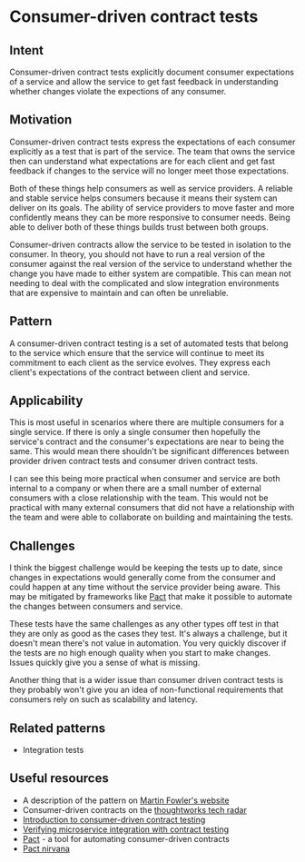 # Consumer-driven contract tests

## Intent
Consumer-driven contract tests explicitly document consumer expectations of a service and allow the service to get fast feedback in understanding whether changes violate the expections of any consumer.

## Motivation

Consumer-driven contract tests express the expectations of each consumer explicitly as a test that is part of the service. The team that owns the service then can understand what expectations are for each client and get fast feedback if changes to the service will no longer meet those expectations. 

Both of these things help consumers as well as service providers. A reliable and stable service helps consumers because it means their system can deliver on its goals. The ability of service providers to move faster and more confidently means they can be more responsive to consumer needs. Being able to deliver both of these things builds trust between both groups. 

Consumer-driven contracts allow the service to be tested in isolation to the consumer. In theory, you should not have to run a real version of the consumer against the real version of the service to understand whether the change you have made to either system are compatible. This can mean not needing to deal with the complicated and slow integration environments that are expensive to maintain and can often be unreliable.

## Pattern

A consumer-driven contract testing is a set of automated tests that belong to the service which ensure that the service will continue to meet its commitment to each client as the service evolves. They express each client's expectations of the contract between client and service. 

## Applicability

This is most useful in scenarios where there are multiple consumers for a single service. If there is only a single consumer then hopefully the service's contract and the consumer's expectations are near to being the same. This would mean there shouldn't be significant differences between provider driven contract tests and consumer driven contract tests. 

I can see this being more practical when consumer and service are both internal to a company or when there are a small number of external consumers with a close relationship with the team. This would not be practical with many external consumers that did not have a relationship with the team and were able to collaborate on building and maintaining the tests. 

## Challenges

I think the biggest challenge would be keeping the tests up to date, since changes in expectations would generally come from the consumer and could happen at any time without the service provider being aware. This may be mitigated by frameworks like [Pact](https://docs.pact.io/#consumer-driven-contracts) that make it possible to automate the changes between consumers and service.

These tests have the same challenges as any other types off test in that they are only as good as the cases they test. It's always a challenge, but it doesn't mean there's not value in automation. You very quickly discover if the tests are no high enough quality when you start to make changes. Issues quickly give you a sense of what is missing. 

Another thing that is a wider issue than consumer driven contract tests is they probably won't give you an idea of non-functional requirements that consumers rely on such as scalability and latency.

## Related patterns

* Integration tests

## Useful resources
* A description of the pattern on [Martin Fowler's website](https://martinfowler.com/articles/consumerDrivenContracts.html)
* Consumer-driven contracts on the [thoughtworks tech radar](https://www.thoughtworks.com/radar/techniques/consumer-driven-contract-testing)
* [Introduction to consumer-driven contract testing](https://medium.com/kreuzwerker-gmbh/introduction-to-consumer-driven-contract-testing-3a130c8c2ea0)
* [Verifying microservice integration with contract testing](https://www.youtube.com/watch?v=-6x6XBDf9sQ)
* [Pact](https://docs.pact.io/#consumer-driven-contracts) - a tool for automating consumer-driven contracts
* [Pact nirvana](https://docs.google.com/document/d/e/2PACX-1vRf1kSDccImNipOOm1G-bjcSs-ifbZjf1v54K-dIcq8BLKeFPAAm_bf_p71UKqkRMIx30QWWL-kN8TI/pub)